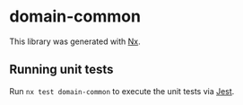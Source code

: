# domain-common

This library was generated with [Nx](https://nx.dev).

## Running unit tests

Run `nx test domain-common` to execute the unit tests via [Jest](https://jestjs.io).
